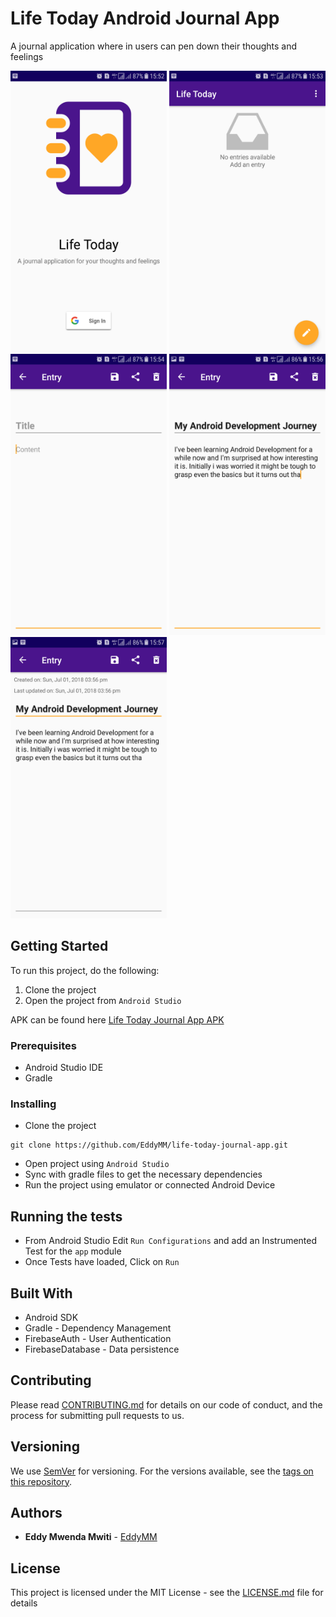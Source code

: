 # Life Today Android Journal App

A journal application where in users can pen down their thoughts and
feelings

<img src="githubResources/imgs/signin.png" alt="signin" width=250 height=450 /> <img src="githubResources/imgs/empty_entries.png" alt="empty entries" width=250 height=450 />
<img src="githubResources/imgs/add_entry.png" alt="add entry" width=250 height=450 />
<img src="githubResources/imgs/filled_entry.png" alt="filled entry" width=250 height=450 />
<img src="githubResources/imgs/view_entry.png" alt="view entry" width=250 height=450 />


## Getting Started

To run this project, do the following:

1. Clone the project
2. Open the project from `Android Studio`

APK can be found here [Life Today Journal App APK](https://github.com/EddyMM/life-today-journal-app/blob/develop/githubResources/life-today.apk)

### Prerequisites

- Android Studio IDE
- Gradle


### Installing

- Clone the project

```
git clone https://github.com/EddyMM/life-today-journal-app.git
```

- Open project using `Android Studio`
- Sync with gradle files to get the necessary dependencies
- Run the project using emulator or connected Android Device



## Running the tests

- From Android Studio Edit `Run Configurations` and add an Instrumented Test for the `app` module
- Once Tests have loaded, Click on `Run`

## Built With

- Android SDK
- Gradle - Dependency Management
- FirebaseAuth - User Authentication
- FirebaseDatabase - Data persistence

## Contributing

Please read [CONTRIBUTING.md](https://gist.github.com/PurpleBooth/b24679402957c63ec426) for details on our code of conduct, and the process for submitting pull requests to us.

## Versioning

We use [SemVer](http://semver.org/) for versioning. For the versions available, see the [tags on this repository](https://github.com/your/project/tags).

## Authors

* **Eddy Mwenda Mwiti**  - [EddyMM](https://github.com/EddyMM)

## License

This project is licensed under the MIT License - see the [LICENSE.md](LICENSE.md) file for details

